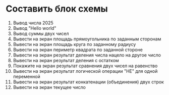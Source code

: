 # Составить блок схемы
1. Вывод числа 2025
2. Вывод "Hello world"
3. Вывод суммы двух чисел
4. Вывести на экран площадь прямоугольника по заданным сторонам
5. Вывести на экран площадь круга по заданному радиусу
6. Вывести на экран периметр квадрата по заданной стороне
7. Вывести на экран результат деления числа нацело на другое число
8. Вывести на экран результат деления с остатком
9. Покажите на экран результат сравнения двух чисел на равенство
10. Вывести на экран результат логической операции "НЕ" для одной переменной
11. Вывести на экран результат конкатенации (объединения) двух строк
12. Вывести на экран текущее число

